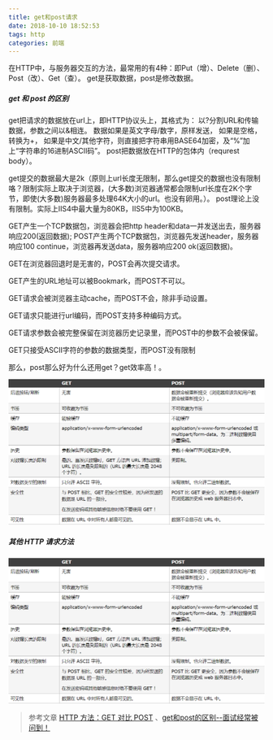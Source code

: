 ```yaml
---
title: get和post请求
date: 2018-10-10 18:52:53
tags: http
categories: 前端
---
```

在HTTP中，与服务器交互的方法，最常用的有4种：即Put（增）、Delete（删）、Post（改）、Get（查）。
get是获取数据，post是修改数据。
<!-- more -->
##### get 和 post 的区别

get把请求的数据放在url上，即HTTP协议头上，其格式为： 
    以?分割URL和传输数据，参数之间以&相连。 
    数据如果是英文字母/数字，原样发送， 
    如果是空格，转换为+， 
    如果是中文/其他字符，则直接把字符串用BASE64加密，及“%”加上“字符串的16进制ASCII码”。 
post把数据放在HTTP的包体内（requrest body）。

get提交的数据最大是2k（原则上url长度无限制，那么get提交的数据也没有限制咯？限制实际上取决于浏览器，(大多数)浏览器通常都会限制url长度在2K个字节，即使(大多数)服务器最多处理64K大小的url。也没有卵用。）。 
post理论上没有限制。实际上IIS4中最大量为80KB，IIS5中为100KB。

GET产生一个TCP数据包，浏览器会把http header和data一并发送出去，服务器响应200(返回数据); 
POST产生两个TCP数据包，浏览器先发送header，服务器响应100 continue，浏览器再发送data，服务器响应200 ok(返回数据)。

GET在浏览器回退时是无害的，POST会再次提交请求。 

GET产生的URL地址可以被Bookmark，而POST不可以。 

GET请求会被浏览器主动cache，而POST不会，除非手动设置。 

GET请求只能进行url编码，而POST支持多种编码方式。 

GET请求参数会被完整保留在浏览器历史记录里，而POST中的参数不会被保留。 

GET只接受ASCII字符的参数的数据类型，而POST没有限制

那么，post那么好为什么还用get？get效率高！。

![get post](/assets/images/get-post.png)
##### 其他 HTTP 请求方法
![get post](/assets/images/http.png)

> 
> 参考文章 [HTTP 方法：GET 对比 POST](http://www.w3school.com.cn/tags/html_ref_httpmethods.asp) 、[get和post的区别--面试经常被问到！](https://blog.csdn.net/qq_26360877/article/details/70665820)
> 





